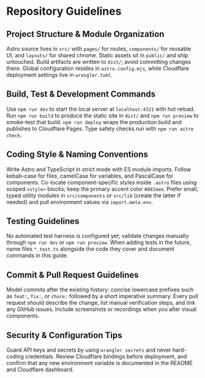 # Repository Guidelines

## Project Structure & Module Organization
Astro source lives in `src/` with `pages/` for routes, `components/` for reusable UI, and `layouts/` for shared chrome. Static assets sit in `public/` and ship untouched. Build artifacts are written to `dist/`; avoid committing changes there. Global configuration resides in `astro.config.mjs`, while Cloudflare deployment settings live in `wrangler.toml`.

## Build, Test & Development Commands
Use `npm run dev` to start the local server at `localhost:4321` with hot reload. Run `npm run build` to produce the static site in `dist/` and `npm run preview` to smoke-test that build. `npm run deploy` wraps the production build and publishes to Cloudflare Pages. Type safety checks run with `npm run astro check`.

## Coding Style & Naming Conventions
Write Astro and TypeScript in strict mode with ES module imports. Follow kebab-case for files, camelCase for variables, and PascalCase for components. Co-locate component-specific styles inside `.astro` files using scoped `<style>` blocks; keep the primary accent color `#883aee`. Prefer small, typed utility modules in `src/components` or `src/lib` (create the latter if needed) and pull environment values via `import.meta.env`.

## Testing Guidelines
No automated test harness is configured yet; validate changes manually through `npm run dev` or `npm run preview`. When adding tests in the future, name files `*.test.ts` alongside the code they cover and document commands in this guide.

## Commit & Pull Request Guidelines
Model commits after the existing history: concise lowercase prefixes such as `feat:`, `fix:`, or `chore:` followed by a short imperative summary. Every pull request should describe the change, list manual verification steps, and link any GitHub issues. Include screenshots or recordings when you alter visual components.

## Security & Configuration Tips
Guard API keys and secrets by using `wrangler secrets` and never hard-coding credentials. Review Cloudflare bindings before deployment, and confirm that any new environment variable is documented in the README and Cloudflare dashboard.
